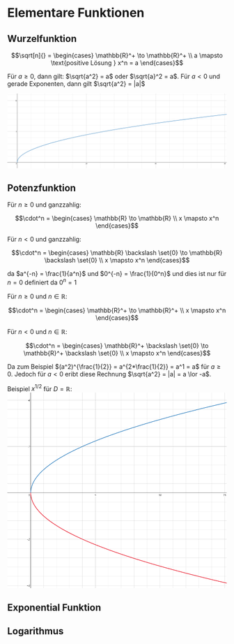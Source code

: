 # Elementare Funktionen

## Wurzelfunktion
```math
\sqrt[n]{} =
  \begin{cases}
     \mathbb{R}^+ \to  \mathbb{R}^+ \\
    a \mapsto \text{positive Lösung } x^n = a
  \end{cases}
```

Für $a \geq 0$, dann gilt: $\sqrt{a^2} = a$ oder $\sqrt{a}^2 = a$.
Für $a < 0$ und gerade Exponenten, dann gilt $\sqrt{a^2} = |a|$

![Wurzelfunktion](https://github.com/schbm/edu-notes/blob/main/Analysis/Wurzelfunktion.PNG?raw=true)

## Potenzfunktion
Für $n \geq 0$ und ganzzahlig:
```math
\cdot^n =
  \begin{cases}
     \mathbb{R} \to  \mathbb{R} \\
    x \mapsto x^n
  \end{cases}
```

Für $n < 0$ und ganzzahlig:
```math
\cdot^n =
  \begin{cases}
     \mathbb{R} \backslash \set{0} \to  \mathbb{R} \backslash \set{0} \\
    x \mapsto  x^n
  \end{cases}
```
da $a^{-n} = \frac{1}{a^n}$ und $0^{-n} = \frac{1}{0^n}$ und dies ist nur für $n=0$ definiert da $0^n=1$

Für $n \geq 0$ und $n \in \mathbb{R}$:
```math
\cdot^n =
  \begin{cases}
     \mathbb{R}^+ \to  \mathbb{R}^+ \\
    x \mapsto x^n
  \end{cases}
```

Für $n < 0$ und $n \in \mathbb{R}$:
```math
\cdot^n =
  \begin{cases}
     \mathbb{R}^+ \backslash \set{0} \to  \mathbb{R}^+ \backslash \set{0} \\
    x \mapsto  x^n
  \end{cases}
```
Da zum Beispiel $(a^2)^{\frac{1}{2}} = a^{2*\frac{1}{2}} = a^1 = a$ für $a \geq 0$.
Jedoch für $a < 0$ eribt diese Rechnung $\sqrt{a^2} = |a| = a \lor -a$.

Beispiel $x^{1/2}$ für $D=\mathbb{R}$:
![Nicht wohldefinierte Funktion](https://github.com/schbm/edu-notes/blob/main/Analysis/nicht_wohldefiniert.PNG?raw=true)

## Exponential Funktion

## Logarithmus
